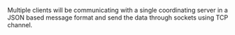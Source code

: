 Multiple clients will be communicating with a single coordinating server in a JSON based message format and send the data through sockets using TCP channel.

